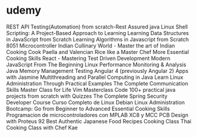 # udemy
REST API Testing(Automation) from scratch-Rest Assured java
Linux Shell Scripting: A Project-Based Approach to Learning
Learning Data Structures in JavaScript from Scratch
Learning Algorithms in Javascript from Scratch
8051 Microcontroller
Indian Cullinary World - Master the art of Indian Cooking
Cook Paella and Valencian Rice like a Master Chef
More Essential Cooking Skills
React - Mastering Test Driven Development
Modern JavaScript From The Beginning
Linux Performance Monitoring & Analysis
Java Memory Management
Testing Angular 4 (previously Angular 2) Apps with Jasmine
Multithreading and Parallel Computing in Java
Learn Linux Administration Through Practical Examples
The Complete Communication Skills Master Class for Life
Vim Masterclass
Code 100+ practical java projects from scratch with Quizzes
The Complete Spring Security Developer Course
Curso Completo de Linux Debian
Linux Administration Bootcamp: Go from Beginner to Advanced
Essential Cooking Skills
Programacion de microcontroladores con MPLAB XC8 y MCC
PCB Design with Proteus
92 Best Authentic Japanese Food Recipes Cooking Class
Thai Cooking Class with Chef Kae
